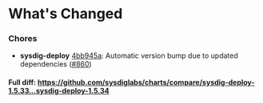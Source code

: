 # What's Changed

### Chores
- **sysdig-deploy** [4bb945a](https://github.com/sysdiglabs/charts/commit/4bb945ae85784970c876c18f367de257f0e858f4): Automatic version bump due to updated dependencies ([#860](https://github.com/sysdiglabs/charts/issues/860))

#### Full diff: https://github.com/sysdiglabs/charts/compare/sysdig-deploy-1.5.33...sysdig-deploy-1.5.34
